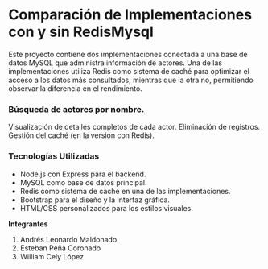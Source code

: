 # Comparación de Implementaciones con y sin RedisMysql
Este proyecto contiene dos implementaciones  conectada a una base de datos MySQL que administra información de actores.
Una de las implementaciones utiliza Redis como sistema de caché para optimizar el acceso a los datos más consultados,
mientras que la otra no, permitiendo observar la diferencia en el rendimiento.

### Búsqueda de actores por nombre.
Visualización de detalles completos de cada actor.
Eliminación de registros.
Gestión del caché (en la versión con Redis).

### Tecnologías Utilizadas
* Node.js con Express para el backend.
* MySQL como base de datos principal.
* Redis como sistema de caché en una de las implementaciones.
* Bootstrap para el diseño y la interfaz gráfica.
* HTML/CSS personalizados para los estilos visuales.

**Integrantes**
1. Andrés Leonardo Maldonado
2. Esteban Peña Coronado
3. William Cely López
